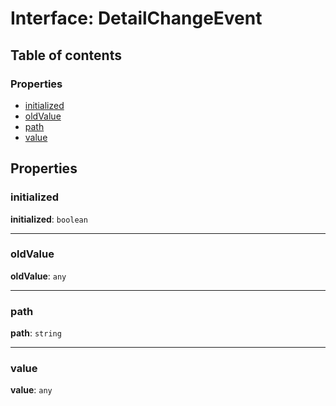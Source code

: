 # Interface: DetailChangeEvent

## Table of contents

### Properties

* [initialized](/en/auto-docs/form-core/interfaces/DetailChangeEvent.md#initialized)
* [oldValue](/en/auto-docs/form-core/interfaces/DetailChangeEvent.md#oldvalue)
* [path](/en/auto-docs/form-core/interfaces/DetailChangeEvent.md#path)
* [value](/en/auto-docs/form-core/interfaces/DetailChangeEvent.md#value)

## Properties

### initialized

**initialized**: `boolean`

***

### oldValue

**oldValue**: `any`

***

### path

**path**: `string`

***

### value

**value**: `any`

